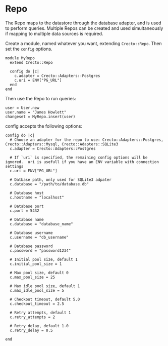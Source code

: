 # Repo

The Repo maps to the datastore through the database adapter, and is used to perform queries.  Multiple Repos can be created and used simultaneously if mapping to multiple data sources is required.

Create a module, named whatever you want, extending `Crecto::Repo`.  Then set the `config` options.

```crystal
module MyRepo
  extend Crecto::Repo

  config do |c|
    c.adapter = Crecto::Adapters::Postgres
    c.uri = ENV["PG_URL"]
  end
end
```

Then use the Repo to run queries:

```crystal
user = User.new
user.name = "James Howlett"
changeset = MyRepo.insert(user)
```

config accepts the following options:

```crystal
config do |c|
  # Choose an adapter for the repo to use: Crecto::Adapters::Postgres, Crecto::Adapters::Mysql, Crecto::Adapters::SQLite3
  c.adapter = Crecto::Adapters::Postgres

  # If `uri` is specified, the remaining config options will be ignored.  uri is usefull if you have an ENV variable with connection settings
  c.uri = ENV["PG_URL"]

  # Datbase path, only used for SQLite3 adpater
  c.database = "/path/to/database.db"

  # Database host
  c.hostname = "localhost"

  # Database port
  c.port = 5432

  # Database name
  c.database = "database_name"

  # Database username
  c.username = "db_username"

  # Database password
  c.password = "password1234"

  # Initial pool size, default 1
  c.initial_pool_size = 1

  # Max pool size, default 0
  c.max_pool_size = 25

  # Max idle pool size, default 1
  c.max_idle_pool_size = 5

  # Checkout timeout, default 5.0
  c.checkout_timeout = 2.5

  # Retry attempts, default 1
  c.retry_attempts = 2

  # Retry delay, default 1.0
  c.retry_delay = 0.5

end
```